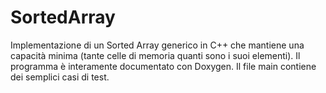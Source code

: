# SortedArray
Implementazione di un Sorted Array generico in C++ che mantiene una capacità minima (tante celle di memoria quanti sono i suoi elementi).
Il programma è interamente documentato con Doxygen.
Il file main contiene dei semplici casi di test.
